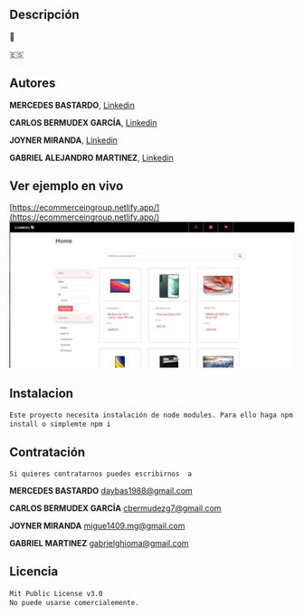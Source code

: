 ## Descripción  

🏴󠁧󠁢󠁥󠁮󠁧󠁿



🇪🇸
	
	

 

## Autores 

 **MERCEDES BASTARDO**, [Linkedin](https://www.linkedin.com/in/mercedes-bastardo/)


**CARLOS BERMUDEX GARCÍA**, [Linkedin](https://www.linkedin.com/in/carlosbermudezgarcia/)


**JOYNER MIRANDA**, [Linkedin](https://www.linkedin.com/in/joyner-miranda-16a2bb24b/)


**GABRIEL ALEJANDRO MARTINEZ**, [Linkedin](https://www.linkedin.com/in/gabrielmartinezghioma/)



## Ver ejemplo en vivo

 [https://ecommerceingroup.netlify.app/](https://ecommerceingroup.netlify.app/)
![Image text](https://github.com/gabrielmartinezghioma/E-COMMERCE/blob/main/public/ECOMMERCE.jpg?raw=true)

## Instalacion 

	Este proyecto necesita instalación de node modules. Para ello haga npm install o simplemte npm i 

## Contratación 
	Si quieres contratarnos puedes escribirnos  a 

**MERCEDES BASTARDO**  daybas1988@gmail.com 

**CARLOS BERMUDEX GARCÍA** cbermudezg7@gmail.com

**JOYNER MIRANDA**  migue1409.mg@gmail.com

**GABRIEL MARTINEZ** gabrielghioma@gmail.com 


## Licencia

	Mit Public License v3.0
	No puede usarse comercialemente.
